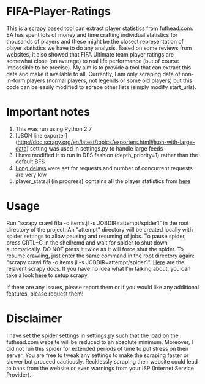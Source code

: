 # FIFA-Player-Ratings

This is a [scrapy](https://github.com/scrapy/scrapy) based tool can extract player statistics from futhead.com. EA has spent lots of money and time crafting individual statistics for thousands of players and these might be the closest representation of player statistics we have to do any analysis. Based on some reviews from websites, it also showed that FIFA Ultimate team player ratings are somewhat close (on average) to real life performance (but of course impossible to be precise). My aim is to provide a tool that can extract this data and make it available to all. Currently, I am only scraping data of non-in-form players (normal players, not legends or some old players) but this code can be easily modified to scrape other lists (simply modify start_urls).

# Important notes
1. This was run using Python 2.7
2. [JSON line exporter] (http://doc.scrapy.org/en/latest/topics/exporters.html#json-with-large-data) setting was used in settings.py to handle large feeds 
3. I have modified it to run in DFS fashion (depth_priority=1) rather than the default BFS
4. [Long delays](http://doc.scrapy.org/en/latest/topics/autothrottle.html) were set for requests and number of concurrent requests are very low
5. player_stats.jl (in progress) contains all the player statistics from [here](http://www.futhead.com/16/players/?level=all_nif&bin_platform=ps)

# Usage
Run "scrapy crawl fifa -o items.jl -s JOBDIR=attempt/spider1" in the root directory of the project. An "attempt" directory will be created locally with spider settings to allow pausing and resuming of jobs. To pause spider, press CRTL+C in the shell/cmd and wait for spider to shut down automatically. DO NOT press it twice as it will force shut the spider. To resume crawling, just enter the same command in the root directory again: "scrapy crawl fifa -o items.jl -s JOBDIR=attempt/spider1". [Here](http://doc.scrapy.org/en/latest/topics/jobs.html) are the relavent scrapy docs. 
If you have no idea what I'm talking about, you can take a look [here](http://doc.scrapy.org/en/master/intro/overview.html) to setup scrapy. 

If there are any issues, please report them or if you would like any additional features, please request them!

# Disclaimer
I have set the spider settings in settings.py such that the load on the futhead.com website will be reduced to an absolute minimum. Moreover, I did not run this spider for extended periods of time to put stress on their server. You are free to tweak any settings to make the scraping faster or slower but proceed cautiously. Recklessly scraping their website could lead to bans from the website or even warnings from your ISP (Internet Service Provider).
